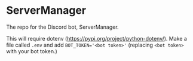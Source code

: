 # ServerManager
The repo for the Discord bot, ServerManager.

This will require dotenv (https://pypi.org/project/python-dotenv/). Make a file called `.env` and add `BOT_TOKEN='<bot token>'` (replacing `<bot token>` with your bot token.)
